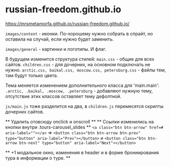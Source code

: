 # russian-freedom.github.io

https://mrsmetamorfa.github.io/russian-freedom.github.io/

```images/content``` - иконки. По-хорошему нужно собрать в спрайт, но оставила на случай, если нужно будет заменить.

```images/general``` - картинки и логотипы. И флаг.

В будущем изменится структура стилей:
	```main.css``` - общие для всех сайтов.
	```children.css``` - для дочерних, на основном подключать не нужно.
	```arctic.css, baikal.css, moscow.css, petersburg.css``` - файлы тем, там будут только цвета.
	
Тема меняется изменением дополнительного класса для 'main.main':
	```.arctic, .baikal, .moscow, .petersburg``` - добавляют нужную тему, 
	отсутствие этих классов оставляет тему дефолтной.
	
```js/main.js``` тоже разделится на два, в ```children.js``` перемесятся скрипты дочерних сайтов.

** Удалить отовсюду onclick и onscroll **
** Ссылки изменились на кнопки внутри .tours-carousel_slides **
```<a class="btn btn-arrow" href=# aria-label=""></a>``` 
=>
```<button class="btn btn-arrow btn-prev" type="button" aria-label="Prev"></button>```
и 
```<button class="btn btn-arrow btn-next" type="button" aria-label="Next"></button>```

** +1 модальное окно, изменения в header и в форме брониирования тура в информации о туре. **
